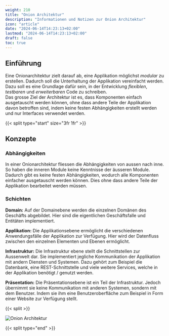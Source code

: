 ```yaml
---
weight: 210
title: "Onion Architektur"
description: "Informationen und Notizen zur Onion Architektur"
icon: "article"
date: "2024-06-14T14:23:13+02:00"
lastmod: "2024-06-14T14:23:13+02:00"
draft: false
toc: true
---
```


## Einführung

Eine Onionarchitektur zielt darauf ab, eine Applikation möglichst *modular* zu
erstellen. Dadurch soll die Unterhaltung der Applikation vereinfacht werden.
Dazu soll es eine Grundlage dafür sein, in der Entwicklung *flexiblen*,
*testbaren* und *erweiterbaren* Code zu schreiben.  
Das grosse Ziel der Architektur ist es, dass Komponenten einfach ausgetauscht
werden können, ohne dass andere Teile der Applikation davon betroffen sind,
indem keine festen Abhängigkeiten erstellt werden und nur Interfaces verwendet
werden.

{{< split type="start" size="3fr 1fr" >}}

## Konzepte

### Abhängigkeiten

In einer Onionarchitektur fliessen die Abhängigkeiten von aussen nach inne. So
haben die inneren Module keine Kenntnisse der äusseren Module. Dadurch gibt es
keine festen Abhängigkeiten, wodurch alle Komponenten einfacher ausgetauscht
werden können. Dies ohne dass andere Teile der Applikation bearbeitet werden
müssen.

### Schichten

**Domain:** Auf der Domainebene werden die einzelnen Domänen des Geschäfts
abgebildet. Hier sind die eigentlichen Geschäftsfalle und Entitäten
implementiert.

**Applikation:** Die Applikationsebene ermöglicht die verschiedenen
Anwendungsfälle der Applikation zur Verfügung. Hier wird der Datenfluss
zwischen den einzelnen Elementen und Ebenen ermöglicht.

**Infrastruktur:** Die Infrastruktur ebene stellt die Schnittstellen zur
Aussenwelt dar. Sie implementiert jegliche Kommunikation der Applikation mit
andern Diensten und Systemen. Dazu gehört zum Beispiel die Datenbank, eine
REST-Schnittstelle und viele weitere Services, welche in der Applikation benötigt
/ genutzt werden.

**Präsentation:** Die Präsentationsebene ist ein Teil der Infrastruktur. Jedoch
übernimmt sie keine Kommunikation mit anderen Systemen, sondern mit dem Benutzer.
Indem sie ihm eine Benutzeroberfläche zum Beispiel in Form einer Website zur
Verfügung stellt.

{{< split >}}

![Onion Architektur](/docs/images/architecture/onion/onion-model.png "Modell der Onion Architektur")

{{< split type="end" >}}
